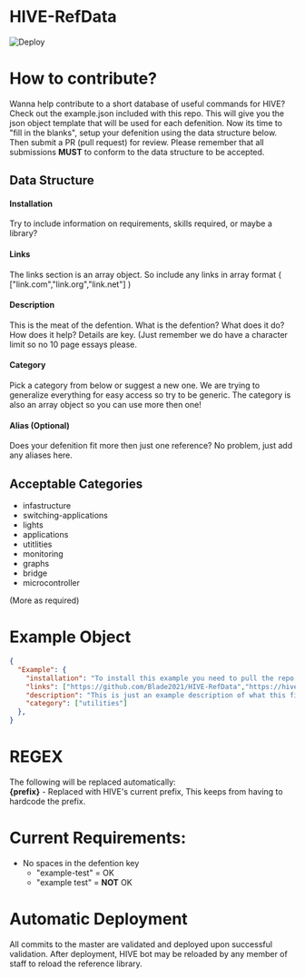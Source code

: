 # HIVE-RefData
![Deploy](https://github.com/Blade2021/HIVE-RefData/workflows/Deploy/badge.svg)

# How to contribute?
Wanna help contribute to a short database of useful commands for HIVE?  Check out the example.json included with this repo.  This will give you the json object template that will be used for each defenition.  Now its time to "fill in the blanks", setup your defenition using the data structure below.  Then submit a PR (pull request) for review.  Please remember that all submissions **MUST** to conform to the data structure to be accepted.

## Data Structure
#### Installation
Try to include information on requirements, skills required, or maybe a library?
#### Links
The links section is an array object.  So include any links in array format ( ["link.com","link.org","link.net"] )
#### Description
This is the meat of the defention.  What is the defention?  What does it do?  How does it help?  Details are key.  (Just remember we do have a character limit so no 10 page essays please.
#### Category
Pick a category from below or suggest a new one.  We are trying to generalize everything for easy access so try to be generic.  The category is also an array object so you can use more then one!
#### Alias (Optional)
Does your defenition fit more then just one reference?  No problem, just add any aliases here.

## Acceptable Categories
- infastructure
- switching-applications
- lights
- applications
- utitlities
- monitoring
- graphs
- bridge
- microcontroller

(More as required)

# Example Object
```json
{
  "Example": {
    "installation": "To install this example you need to pull the repo or example.json",
    "links": ["https://github.com/Blade2021/HIVE-RefData","https://hivedev.roots.systems"],
    "description": "This is just an example description of what this file is used for and how to set it up for collaboration",
    "category": ["utilities"]
  },
}
```
# REGEX
The following will be replaced automatically:  
**{prefix}** - Replaced with HIVE's current prefix, This keeps from having to hardcode the prefix.

# Current Requirements:
* No spaces in the defention key  
  * "example-test" = OK
  * "example test" = **NOT** OK
  
# Automatic Deployment
All commits to the master are validated and deployed upon successful validation.  After deployment, HIVE bot may be reloaded by any member of staff to reload the reference library. 
